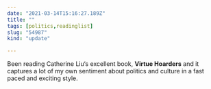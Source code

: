 ```yaml
---
date: "2021-03-14T15:16:27.189Z"
title: ""
tags: [politics,readinglist]
slug: "54987"
kind: "update"

---
```

Been reading Catherine Liu‘s excellent book, __Virtue Hoarders__ and it captures a lot of my own sentiment about politics and culture in a fast paced and exciting style.